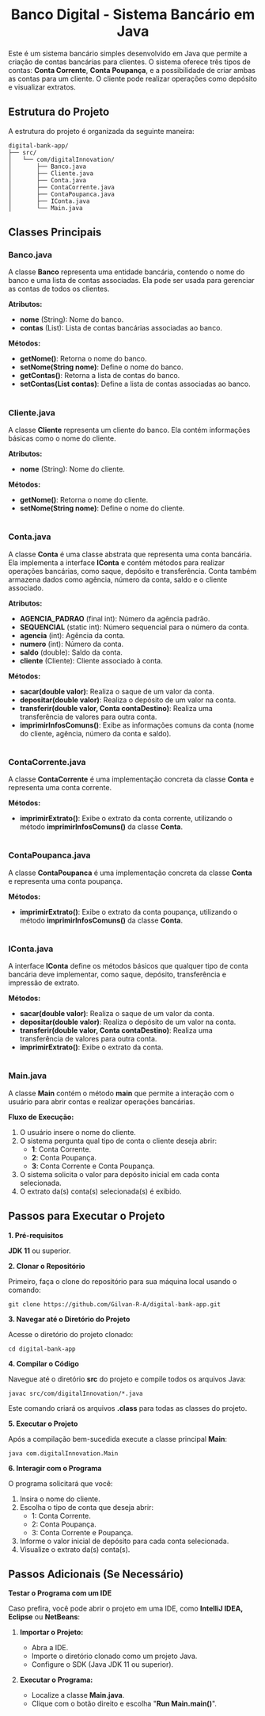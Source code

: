 <h1 align="center">
   Banco Digital - Sistema Bancário em Java
</h1>


Este é um sistema bancário simples desenvolvido em Java que permite a criação de contas bancárias para clientes. O sistema oferece três tipos de contas: **Conta Corrente**, **Conta Poupança**, e a possibilidade de criar ambas as contas para um cliente. O cliente pode realizar operações como depósito e visualizar extratos.   

## Estrutura do Projeto   

A estrutura do projeto é organizada da seguinte maneira:   

```   
digital-bank-app/
├── src/
│   └── com/digitalInnovation/
│       ├── Banco.java
│       ├── Cliente.java
│       ├── Conta.java
│       ├── ContaCorrente.java
│       ├── ContaPoupanca.java
│       ├── IConta.java
│       └── Main.java
```   

## Classes Principais   

### Banco.java   

A classe **Banco** representa uma entidade bancária, contendo o nome do banco e uma lista de contas associadas. Ela pode ser usada para gerenciar as contas de todos os clientes.

**Atributos:**   

- **nome** (String): Nome do banco.
- **contas** (List<Conta>): Lista de contas bancárias associadas ao banco.   

**Métodos:**   

- **getNome()**: Retorna o nome do banco.
- **setNome(String nome)**: Define o nome do banco.
- **getContas()**: Retorna a lista de contas do banco.
- **setContas(List<Conta> contas)**: Define a lista de contas associadas ao banco.   

#    

### Cliente.java   

A classe **Cliente** representa um cliente do banco. Ela contém informações básicas como o nome do cliente.

**Atributos:**   

- **nome** (String): Nome do cliente.   

**Métodos:**   

- **getNome()**: Retorna o nome do cliente.
- **setNome(String nome)**: Define o nome do cliente.   

#   

### Conta.java   

A classe **Conta** é uma classe abstrata que representa uma conta bancária. Ela implementa a interface **IConta** e contém métodos para realizar operações bancárias, como saque, depósito e transferência. Conta também armazena dados como agência, número da conta, saldo e o cliente associado.

**Atributos:**   

- **AGENCIA_PADRAO** (final int): Número da agência padrão.
- **SEQUENCIAL** (static int): Número sequencial para o número da conta.
- **agencia** (int): Agência da conta.
- **numero** (int): Número da conta.
- **saldo** (double): Saldo da conta.
- **cliente** (Cliente): Cliente associado à conta.   

**Métodos:**   

- **sacar(double valor)**: Realiza o saque de um valor da conta.
- **depositar(double valor)**: Realiza o depósito de um valor na conta.
- **transferir(double valor, Conta contaDestino)**: Realiza uma transferência de valores para outra conta.
- **imprimirInfosComuns()**: Exibe as informações comuns da conta (nome do cliente, agência, número da conta e saldo).   

#   

### ContaCorrente.java   

A classe **ContaCorrente** é uma implementação concreta da classe **Conta** e representa uma conta corrente.

**Métodos:**   

- **imprimirExtrato()**: Exibe o extrato da conta corrente, utilizando o método **imprimirInfosComuns()** da classe **Conta**.   

#   

### ContaPoupanca.java   

A classe **ContaPoupanca** é uma implementação concreta da classe **Conta** e representa uma conta poupança.

**Métodos:**   

- **imprimirExtrato()**: Exibe o extrato da conta poupança, utilizando o método **imprimirInfosComuns()** da classe **Conta**.   

#   

### IConta.java   

A interface **IConta** define os métodos básicos que qualquer tipo de conta bancária deve implementar, como saque, depósito, transferência e impressão de extrato.

**Métodos:**   

- **sacar(double valor)**: Realiza o saque de um valor da conta.
- **depositar(double valor)**: Realiza o depósito de um valor na conta.
- **transferir(double valor, Conta contaDestino)**: Realiza uma transferência de valores para outra conta.
- **imprimirExtrato()**: Exibe o extrato da conta.   

#   

### Main.java   

A classe **Main** contém o método **main** que permite a interação com o usuário para abrir contas e realizar operações bancárias.

**Fluxo de Execução:**   

1. O usuário insere o nome do cliente.
2. O sistema pergunta qual tipo de conta o cliente deseja abrir:
   - **1**: Conta Corrente.
   - **2**: Conta Poupança.
   - **3**: Conta Corrente e Conta Poupança.
3. O sistema solicita o valor para depósito inicial em cada conta selecionada.
4. O extrato da(s) conta(s) selecionada(s) é exibido.   


## Passos para Executar o Projeto   

**1. Pré-requisitos**   

**JDK 11** ou superior.

**2. Clonar o Repositório**   

Primeiro, faça o clone do repositório para sua máquina local usando o comando:   

```   
git clone https://github.com/Gilvan-R-A/digital-bank-app.git
```   

**3. Navegar até o Diretório do Projeto**   

Acesse o diretório do projeto clonado:   

```   
cd digital-bank-app
```   

**4. Compilar o Código**   

Navegue até o diretório **src** do projeto e compile todos os arquivos Java:   

```   
javac src/com/digitalInnovation/*.java
```   
Este comando criará os arquivos **.class** para todas as classes do projeto.   

**5. Executar o Projeto**   

Após a compilação bem-sucedida execute a classe principal **Main**:   

```   
java com.digitalInnovation.Main
```   

**6. Interagir com o Programa**   

O programa solicitará que você:

1. Insira o nome do cliente.
2. Escolha o tipo de conta que deseja abrir:
   - 1: Conta Corrente.
   - 2: Conta Poupança.
   - 3: Conta Corrente e Poupança.
3. Informe o valor inicial de depósito para cada conta selecionada.
4. Visualize o extrato da(s) conta(s).   


## Passos Adicionais (Se Necessário)

**Testar o Programa com um IDE**   

Caso prefira, você pode abrir o projeto em uma IDE, como **IntelliJ IDEA, Eclipse** ou **NetBeans**:

1. **Importar o Projeto:**

   - Abra a IDE.
   - Importe o diretório clonado como um projeto Java.
   - Configure o SDK (Java JDK 11 ou superior).   

2. **Executar o Programa:**

   - Localize a classe **Main.java**.
   - Clique com o botão direito e escolha "**Run Main.main()**".

